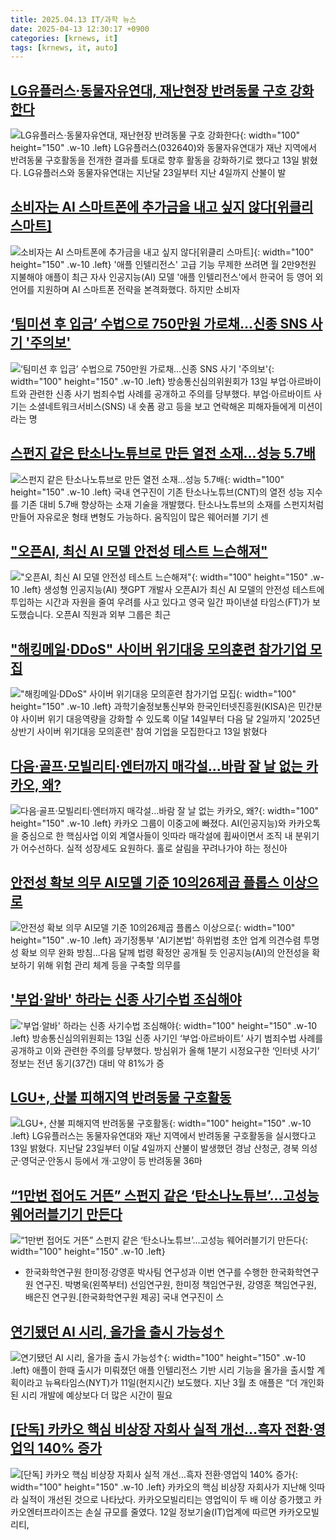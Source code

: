 ```yaml
---
title: 2025.04.13 IT/과학 뉴스
date: 2025-04-13 12:30:17 +0900
categories: [krnews, it]
tags: [krnews, it, auto]
---
```

## [LG유플러스·동물자유연대, 재난현장 반려동물 구호 강화한다](https://n.news.naver.com/mnews/article/011/0004473392)

![LG유플러스·동물자유연대, 재난현장 반려동물 구호 강화한다](https://mimgnews.pstatic.net/image/origin/011/2025/04/13/4473392.jpg?type=nf220_150){: width="100" height="150" .w-10 .left}
LG유플러스(032640)와 동물자유연대가 재난 지역에서 반려동물 구호활동을 전개한 결과를 토대로 향후 활동을 강화하기로 했다고 13일 밝혔다. LG유플러스와 동물자유연대는 지난달 23일부터 지난 4일까지 산불이 발

## [소비자는 AI 스마트폰에 추가금을 내고 싶지 않다[위클리 스마트]](https://n.news.naver.com/mnews/article/001/0015325859)

![소비자는 AI 스마트폰에 추가금을 내고 싶지 않다[위클리 스마트]](https://mimgnews.pstatic.net/image/origin/001/2025/04/12/15325859.jpg?type=nf220_150){: width="100" height="150" .w-10 .left}
'애플 인텔리전스' 고급 기능 무제한 쓰려면 월 2만9천원 지불해야 애플이 최근 자사 인공지능(AI) 모델 '애플 인텔리전스'에서 한국어 등 영어 외 언어를 지원하며 AI 스마트폰 전략을 본격화했다. 하지만 소비자

## [‘팀미션 후 입금’ 수법으로 750만원 가로채…신종 SNS 사기 '주의보'](https://n.news.naver.com/mnews/article/011/0004473439)

![‘팀미션 후 입금’ 수법으로 750만원 가로채…신종 SNS 사기 '주의보'](https://mimgnews.pstatic.net/image/origin/011/2025/04/13/4473439.jpg?type=nf220_150){: width="100" height="150" .w-10 .left}
방송통신심의위원회가 13일 부업·아르바이트와 관련한 신종 사기 범죄수법 사례를 공개하고 주의를 당부했다. 부업·아르바이트 사기는 소셜네트워크서비스(SNS) 내 숏폼 광고 등을 보고 연락해온 피해자들에게 미션이라는 명

## [스펀지 같은 탄소나노튜브로 만든 열전 소재…성능 5.7배](https://n.news.naver.com/mnews/article/584/0000031863)

![스펀지 같은 탄소나노튜브로 만든 열전 소재…성능 5.7배](https://mimgnews.pstatic.net/image/origin/584/2025/04/13/31863.jpg?type=nf220_150){: width="100" height="150" .w-10 .left}
국내 연구진이 기존 탄소나노튜브(CNT)의 열전 성능 지수를 기존 대비 5.7배 향상하는 소재 기술을 개발했다. 탄소나노튜브의 소재를 스펀지처럼 만들어 자유로운 형태 변형도 가능하다. 움직임이 많은 웨어러블 기기 센

## ["오픈AI, 최신 AI 모델 안전성 테스트 느슨해져"](https://n.news.naver.com/mnews/article/052/0002179065)

!["오픈AI, 최신 AI 모델 안전성 테스트 느슨해져"](https://mimgnews.pstatic.net/image/origin/052/2025/04/12/2179065.jpg?type=nf220_150){: width="100" height="150" .w-10 .left}
생성형 인공지능(AI) 챗GPT 개발사 오픈AI가 최신 AI 모델의 안전성 테스트에 투입하는 시간과 자원을 줄여 우려를 사고 있다고 영국 일간 파이낸셜 타임스(FT)가 보도했습니다. 오픈AI 직원과 외부 그룹은 최근

## ["해킹메일·DDoS" 사이버 위기대응 모의훈련 참가기업 모집](https://n.news.naver.com/mnews/article/421/0008189453)

!["해킹메일·DDoS" 사이버 위기대응 모의훈련 참가기업 모집](https://mimgnews.pstatic.net/image/origin/421/2025/04/13/8189453.jpg?type=nf220_150){: width="100" height="150" .w-10 .left}
과학기술정보통신부와 한국인터넷진흥원(KISA)은 민간분야 사이버 위기 대응역량을 강화할 수 있도록 이달 14일부터 다음 달 2일까지 '2025년 상반기 사이버 위기대응 모의훈련' 참여 기업을 모집한다고 13일 밝혔다

## [다음·골프·모빌리티·엔터까지 매각설…바람 잘 날 없는 카카오, 왜?](https://n.news.naver.com/mnews/article/008/0005179646)

![다음·골프·모빌리티·엔터까지 매각설…바람 잘 날 없는 카카오, 왜?](https://mimgnews.pstatic.net/image/origin/008/2025/04/13/5179646.jpg?type=nf220_150){: width="100" height="150" .w-10 .left}
카카오 그룹이 이중고에 빠졌다. AI(인공지능)와 카카오톡을 중심으로 한 핵심사업 이외 계열사들이 잇따라 매각설에 휩싸이면서 조직 내 분위기가 어수선하다. 실적 성장세도 요원하다. 홀로 살림을 꾸려나가야 하는 정신아

## [안전성 확보 의무 AI모델 기준 10의26제곱 플롭스 이상으로](https://n.news.naver.com/mnews/article/001/0015326329)

![안전성 확보 의무 AI모델 기준 10의26제곱 플롭스 이상으로](https://mimgnews.pstatic.net/image/origin/001/2025/04/13/15326329.jpg?type=nf220_150){: width="100" height="150" .w-10 .left}
과기정통부 'AI기본법' 하위법령 초안 업계 의견수렴 투명성 확보 의무 완화 방침…다음 달께 법령 확정안 공개될 듯 인공지능(AI)의 안전성을 확보하기 위해 위험 관리 체계 등을 구축할 의무를

## ['부업·알바' 하라는 신종 사기수법 조심해야](https://n.news.naver.com/mnews/article/092/0002370403)

!['부업·알바' 하라는 신종 사기수법 조심해야](https://mimgnews.pstatic.net/image/origin/092/2025/04/13/2370403.jpg?type=nf220_150){: width="100" height="150" .w-10 .left}
방송통신심의위원회는 13일 신종 사기인 ‘부업·아르바이트’ 사기 범죄수법 사례를 공개하고 이와 관련한 주의를 당부했다. 방심위가 올해 1분기 시정요구한 ‘인터넷 사기’ 정보는 전년 동기(37건) 대비 약 81%가 증

## [LGU+, 산불 피해지역 반려동물 구호활동](https://n.news.naver.com/mnews/article/003/0013180051)

![LGU+, 산불 피해지역 반려동물 구호활동](https://mimgnews.pstatic.net/image/origin/003/2025/04/13/13180051.jpg?type=nf220_150){: width="100" height="150" .w-10 .left}
LG유플러스는 동물자유연대와 재난 지역에서 반려동물 구호활동을 실시했다고 13일 밝혔다. 지난달 23일부터 이달 4일까지 산불이 발생했던 경남 산청군, 경북 의성군·영덕군·안동시 등에서 개·고양이 등 반려동물 36마

## [“1만번 접어도 거뜬” 스펀지 같은 ‘탄소나노튜브’…고성능 웨어러블기기 만든다](https://n.news.naver.com/mnews/article/016/0002456404)

![“1만번 접어도 거뜬” 스펀지 같은 ‘탄소나노튜브’…고성능 웨어러블기기 만든다](https://mimgnews.pstatic.net/image/origin/016/2025/04/13/2456404.jpg?type=nf220_150){: width="100" height="150" .w-10 .left}
- 한국화학연구원 한미정·강영훈 박사팀 연구성과 이번 연구를 수행한 한국화학연구원 연구진. 박병욱(왼쪽부터) 선임연구원, 한미정 책임연구원, 강영훈 책임연구원, 배은진 연구원.[한국화학연구원 제공] 국내 연구진이 스

## [연기됐던 AI 시리, 올가을 출시 가능성↑](https://n.news.naver.com/mnews/article/092/0002370352)

![연기됐던 AI 시리, 올가을 출시 가능성↑](https://mimgnews.pstatic.net/image/origin/092/2025/04/12/2370352.jpg?type=nf220_150){: width="100" height="150" .w-10 .left}
애플이 한때 출시가 미뤄졌던 애플 인텔리전스 기반 시리 기능을 올가을 출시할 계획이라고 뉴욕타임스(NYT)가 11일(현지시간) 보도했다. 지난 3월 초 애플은 “더 개인화된 시리 개발에 예상보다 더 많은 시간이 필요

## [[단독] 카카오 핵심 비상장 자회사 실적 개선…흑자 전환·영업익 140% 증가](https://n.news.naver.com/mnews/article/015/0005118309)

![[단독] 카카오 핵심 비상장 자회사 실적 개선…흑자 전환·영업익 140% 증가](https://mimgnews.pstatic.net/image/origin/015/2025/04/12/5118309.jpg?type=nf220_150){: width="100" height="150" .w-10 .left}
카카오의 핵심 비상장 자회사가 지난해 잇따라 실적이 개선된 것으로 나타났다. 카카오모빌리티는 영업익이 두 배 이상 증가했고 카카오엔터프라이즈는 손실 규모를 줄였다. 12일 정보기술(IT)업계에 따르면 카카오모빌리티,

